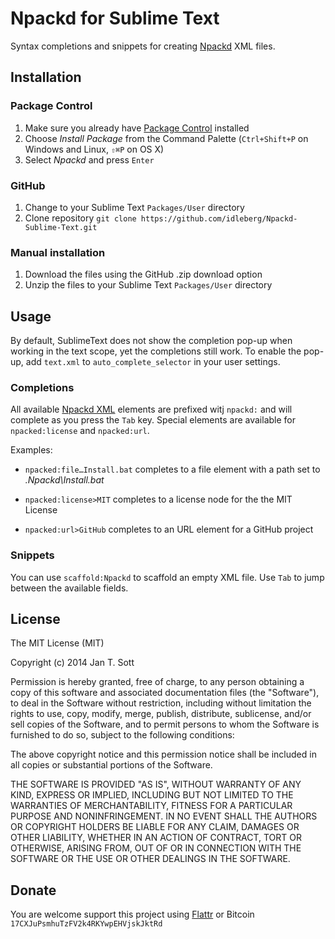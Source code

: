 # Npackd for Sublime Text

Syntax completions and snippets for creating [Npackd](https://code.google.com/p/windows-package-manager) XML files.

## Installation

### Package Control

1. Make sure you already have [Package Control](http://wbond.net/sublime_packages/package_control/) installed
2. Choose *Install Package* from the Command Palette (`Ctrl+Shift+P` on Windows and Linux, `⇧⌘P` on OS X)
3. Select *Npackd* and press `Enter`

### GitHub

1. Change to your Sublime Text `Packages/User` directory
2. Clone repository `git clone https://github.com/idleberg/Npackd-Sublime-Text.git`

### Manual installation

1. Download the files using the GitHub .zip download option
2. Unzip the files to your Sublime Text `Packages/User` directory

## Usage

By default, SublimeText does not show the completion pop-up when working in the text scope, yet the completions still work. To enable the pop-up, add `text.xml` to `auto_complete_selector` in your user settings.

### Completions

All available [Npackd XML](https://code.google.com/p/windows-package-manager/wiki/RepositoryFormat) elements are prefixed witj `npackd:` and will complete as you press the `Tab` key. Special elements are available for `npacked:license` and `npacked:url`.

Examples:

* `npacked:file…Install.bat` completes to a file element with a path set to *.Npackd\Install.bat*

* `npacked:license>MIT` completes to a license node for the the MIT License

* `npacked:url>GitHub` completes to an URL element for a GitHub project

### Snippets

You can use `scaffold:Npackd` to scaffold an empty XML file. Use `Tab` to jump between the available fields.

## License

The MIT License (MIT)

Copyright (c) 2014 Jan T. Sott

Permission is hereby granted, free of charge, to any person obtaining a copy
of this software and associated documentation files (the "Software"), to deal
in the Software without restriction, including without limitation the rights
to use, copy, modify, merge, publish, distribute, sublicense, and/or sell
copies of the Software, and to permit persons to whom the Software is
furnished to do so, subject to the following conditions:

The above copyright notice and this permission notice shall be included in
all copies or substantial portions of the Software.

THE SOFTWARE IS PROVIDED "AS IS", WITHOUT WARRANTY OF ANY KIND, EXPRESS OR
IMPLIED, INCLUDING BUT NOT LIMITED TO THE WARRANTIES OF MERCHANTABILITY,
FITNESS FOR A PARTICULAR PURPOSE AND NONINFRINGEMENT. IN NO EVENT SHALL THE
AUTHORS OR COPYRIGHT HOLDERS BE LIABLE FOR ANY CLAIM, DAMAGES OR OTHER
LIABILITY, WHETHER IN AN ACTION OF CONTRACT, TORT OR OTHERWISE, ARISING FROM,
OUT OF OR IN CONNECTION WITH THE SOFTWARE OR THE USE OR OTHER DEALINGS IN
THE SOFTWARE.

## Donate

You are welcome support this project using [Flattr](https://flattr.com/submit/auto?user_id=idleberg&url=https://github.com/idleberg/Npackd-Sublime-Text) or Bitcoin `17CXJuPsmhuTzFV2k4RKYwpEHVjskJktRd`
